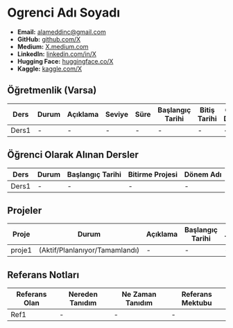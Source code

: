 # Ogrenci Adı Soyadı

- **Email:** alameddinc@gmail.com 
- **GitHub:** [github.com/X](https://www.github.com/X) 
- **Medium:** [X.medium.com](https://X.medium.com) 
- **LinkedIn:** [linkedin.com/in/X](https://www.linkedin.com/in/X) 
- **Hugging Face:** [huggingface.co/X](https://huggingface.co/X) 
- **Kaggle:** [kaggle.com/X](https://kaggle.com/X)

## Öğretmenlik (Varsa)

| Ders | Durum | Açıklama | Seviye | Süre | Başlangıç Tarihi | Bitiş Tarihi | GitHub Deposu | Dönem Adı |
| --- | --- | --- | --- | --- | --- | --- | --- | --- |
| Ders1 | - | - | - | - | - | - | - | - |

## Öğrenci Olarak Alınan Dersler

| Ders  | Durum | Başlangıç Tarihi | Bitirme Projesi | Dönem Adı |
| --- | --- | --- | --- | --- |
| Ders1 | - | - | - | - |

## Projeler

| Proje | Durum                          | Açıklama | Başlangıç Tarihi | Bitiş Tarihi | GitHub Deposu | Web Sitesi | Katkıda Bulunanlar |
| --- |--------------------------------| --- | --- | --- | --- | --- | --- |
| proje1 | (Aktif/Planlanıyor/Tamamlandı) | - | - | - | -| - | - |

## Referans Notları 

| Referans Olan | Nereden Tanıdım | Ne Zaman Tanıdım | Referans Mektubu |
| --- | --- | --- | --- |
| Ref1 | - | - | - |